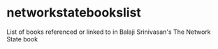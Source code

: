 # networkstatebookslist
List of books referenced or linked to in Balaji Srinivasan's The Network State book
